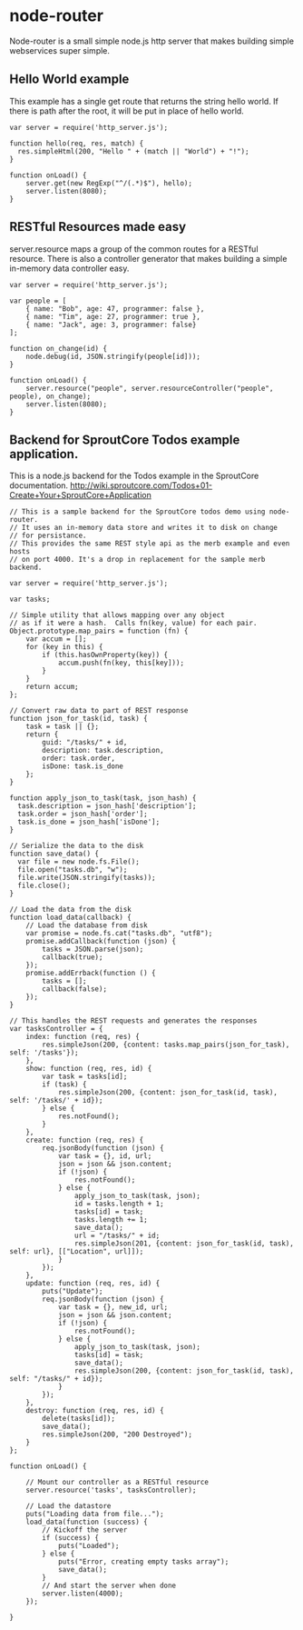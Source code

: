 # node-router

Node-router is a small simple node.js http server that makes building simple webservices super simple.

## Hello World example

This example has a single get route that returns the string hello world.  If there is path after
the root, it will be put in place of hello world.

    var server = require('http_server.js');

    function hello(req, res, match) {
      res.simpleHtml(200, "Hello " + (match || "World") + "!");
    }

    function onLoad() {
    	server.get(new RegExp("^/(.*)$"), hello);
    	server.listen(8080);
    }

## RESTful Resources made easy

server.resource maps a group of the common routes for a RESTful resource.  There is also a 
controller generator that makes building a simple in-memory data controller easy.

    var server = require('http_server.js');

    var people = [
    	{ name: "Bob", age: 47, programmer: false },
    	{ name: "Tim", age: 27, programmer: true },
    	{ name: "Jack", age: 3, programmer: false}
    ];

    function on_change(id) {
    	node.debug(id, JSON.stringify(people[id]));
    }

    function onLoad() {
    	server.resource("people", server.resourceController("people", people), on_change);
    	server.listen(8080);
    }

## Backend for SproutCore Todos example application.

This is a node.js backend for the Todos example in the SproutCore documentation.
<http://wiki.sproutcore.com/Todos+01-Create+Your+SproutCore+Application>

    // This is a sample backend for the SproutCore todos demo using node-router.
    // It uses an in-memory data store and writes it to disk on change
    // for persistance.
    // This provides the same REST style api as the merb example and even hosts
    // on port 4000. It's a drop in replacement for the sample merb backend.

    var server = require('http_server.js');

    var tasks;

    // Simple utility that allows mapping over any object
    // as if it were a hash.  Calls fn(key, value) for each pair.
    Object.prototype.map_pairs = function (fn) {
    	var accum = [];
    	for (key in this) {
    		if (this.hasOwnProperty(key)) {
    			accum.push(fn(key, this[key]));
    		}
    	}
    	return accum;
    };

    // Convert raw data to part of REST response
    function json_for_task(id, task) {
    	task = task || {};
    	return {
    		guid: "/tasks/" + id,
    		description: task.description,
    		order: task.order,
    		isDone: task.is_done
    	};
    }

    function apply_json_to_task(task, json_hash) {
      task.description = json_hash['description'];
      task.order = json_hash['order'];
      task.is_done = json_hash['isDone'];
    }

    // Serialize the data to the disk
    function save_data() {
      var file = new node.fs.File();
      file.open("tasks.db", "w");
      file.write(JSON.stringify(tasks));
      file.close();
    }

    // Load the data from the disk
    function load_data(callback) {
    	// Load the database from disk
    	var promise = node.fs.cat("tasks.db", "utf8");
    	promise.addCallback(function (json) {
    		tasks = JSON.parse(json);
    		callback(true);
    	});
    	promise.addErrback(function () {
    		tasks = [];
    		callback(false);
    	});
    }

    // This handles the REST requests and generates the responses
    var tasksController = {
    	index: function (req, res) {
    		res.simpleJson(200, {content: tasks.map_pairs(json_for_task), self: '/tasks'});
    	},
    	show: function (req, res, id) {
    		var task = tasks[id];
    		if (task) {
    			res.simpleJson(200, {content: json_for_task(id, task), self: '/tasks/' + id});
    		} else {
    			res.notFound();
    		}
    	},
    	create: function (req, res) {
    		req.jsonBody(function (json) {
    			var task = {}, id, url;
    			json = json && json.content;
    			if (!json) {
    				res.notFound();
    			} else {
    				apply_json_to_task(task, json);
    				id = tasks.length + 1;
    				tasks[id] = task;
    				tasks.length += 1;
    				save_data();
    				url = "/tasks/" + id;
    				res.simpleJson(201, {content: json_for_task(id, task), self: url}, [["Location", url]]);
    			}
    		});
    	},
    	update: function (req, res, id) {
    		puts("Update");
    		req.jsonBody(function (json) {
    			var task = {}, new_id, url;
    			json = json && json.content;
    			if (!json) {
    				res.notFound();
    			} else {
    				apply_json_to_task(task, json);
    				tasks[id] = task;
    				save_data();
    				res.simpleJson(200, {content: json_for_task(id, task), self: "/tasks/" + id});
    			}
    		});
    	},
    	destroy: function (req, res, id) {
    		delete(tasks[id]);
    		save_data();
    		res.simpleJson(200, "200 Destroyed");
    	}
    };

    function onLoad() {
	
    	// Mount our controller as a RESTful resource
    	server.resource('tasks', tasksController);
	
    	// Load the datastore
    	puts("Loading data from file...");
    	load_data(function (success) {
    		// Kickoff the server
    		if (success) {
    			puts("Loaded");
    		} else {
    			puts("Error, creating empty tasks array");
    			save_data();
    		}
    		// And start the server when done
    		server.listen(4000);
    	});
 
    }
